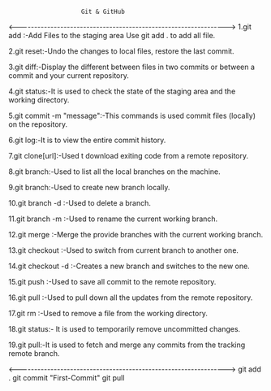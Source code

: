                         Git & GitHub
<---------------------------------------------------------------->
1.git add <files>:-Add Files to the staging area Use git add . to add all file.

2.git reset:-Undo the changes to local files, restore the last commit.

3.git diff:-Display the different between files in two commits or between a commit and your current repository.

4.git status:-It is used to check the state of the staging area and the working directory.

5.git commit -m "message":-This commands is used commit files (locally) on the repository.

6.git log:-It is to view the entire commit history.

7.git clone[url]:-Used t download exiting code from a remote repository.

8.git branch:-Used to list all the local branches on the machine.

9.git branch<branch-name>:-Used to create new branch locally.

10.git branch -d <branch-name>:-Used to delete a branch.

11.git branch -m <new-name>:-Used to rename the current working branch.

12.git merge <branch-name>:-Merge the provide branches with the current working branch.

13.git checkout <branch-name>:-Used to switch from current branch to another one.

14.git checkout -d <branch-name>:-Creates a new branch and switches to the new one.

15.git push <remote><branch-name>:-Used to save all commit to the remote repository.

16.git pull <remote>:-Used to pull down all the updates from the remote repository.

17.git rm <file-name>:-Used to remove a file from the working directory.

18.git status:- It is used to temporarily remove uncommitted changes.

19.git pull:-It is used to fetch and merge any commits from the tracking remote branch.

<---------------------------------------------------------------->
git add .
git commit "First-Commit"
git pull



